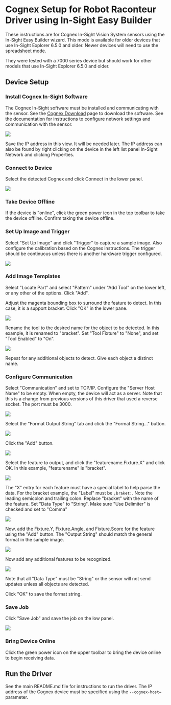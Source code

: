 # Cognex Setup for Robot Raconteur Driver using In-Sight Easy Builder

These instructions are for Cognex In-Sight Vision System sensors using the In-Sight Easy Builder wizard. This
mode is available for older devices that use In-Sight Explorer 6.5.0 and older. Newer devices will need
to use the spreadsheet mode.

They were tested with a 7000 series device but should work for other models that use In-Sight Explorer 6.5.0
and older.

## Device Setup

### Install Cognex In-Sight Software

The Cognex In-Sight software must be installed and communicating with the sensor. See the
[Cognex Download](https://support.cognex.com/en/downloads/in-sight/software-firmware) page to download the
software. See the documentation for instructions to configure network settings and communication with the sensor.

![](images/ip_lookup.png)

Save the IP address in this view. It will be needed later. The IP address can also be found by right
clicking on the device in the left list panel In-Sight Network and clicking Properties.

### Connect to Device

Select the detected Cognex and click Connect in the lower panel.

![](images/cognex_connect.png)

### Take Device Offline

If the device is "online", click the green power icon in the top toolbar to take the device offline. Confirm
taking the device offline.

### Set Up Image and Trigger

Select "Set Up Image" and click "Trigger" to capture a sample image. Also configure the calibration based on the
Cognex instructions. The trigger should be continuous unless there is another hardware trigger configured.

![](images/cognex_setup_image.png)

### Add Image Templates

Select "Locate Part" and select "Pattern" under "Add Tool" on the lower left, or any other of the options. Click "Add".

Adjust the magenta bounding box to surround the feature to detect. In this case, it is a support bracket. Click "OK" in the lower pane.

![](images/cognex_pattern.png)

Rename the tool to the desired name for the object to be detected. In this example, it is renamed to "bracket". Set "Tool Fixture" to "None", and set "Tool Enabled" to "On".

![](images/cognex_tool_name.png)

Repeat for any additional objects to detect. Give each object a distinct name.

### Configure Communication

Select "Communication" and set to TCP/IP. Configure the "Server Host Name" to be empty.
When empty, the device will act as a server. Note that this is a change from previous versions
of this driver that used a reverse socket. The port must be 3000.

![](images/cognex_communication.png)

Select the "Format Output String" tab and click the "Format String..." button.

![](images/cognex_string1.png)

Click the "Add" button.

![](images/cognex_string2.png)

Select the feature to output, and click the "featurename.Fixture.X" and click OK. In this example, "featurename" is "bracket".

![](images/cognex_string3.png)

The "X" entry for each feature must have a special label to help parse the data. For the bracket example, the "Label" must be `;braket:`. Note the leading semicolon and trailing colon. Replace "bracket" with the name of the feature. Set "Data Type" to "String". Make sure "Use Delimiter" is checked and set to "Comma"

![](images/congex_string4.png)

Now, add the Fixture.Y, Fixture.Angle, and Fixture.Score for the feature using the "Add" button. The "Output String" should match the general format in the sample image.

![](images/cognex_string5.png)

Now add any additional features to be recognized.

![](images/cognex_string6.png)

Note that all "Data Type" must be "String" or the sensor will not send updates unless all objects are detected.

Click "OK" to save the format string.

### Save Job

Click "Save Job" and save the job on the low panel.

![](images/cognex_save_job.png)

### Bring Device Online

Click the green power icon on the upper toolbar to bring the device online to begin receiving data.

## Run the Driver

See the main README.md file for instructions to run the driver. The IP address of the Cognex device
must be specified using the `--cognex-host=` parameter.
